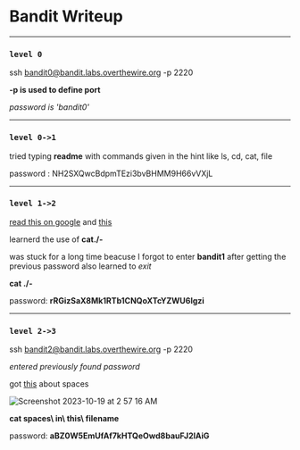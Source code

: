# Bandit Writeup

---

### `level 0`
ssh bandit0@bandit.labs.overthewire.org -p 2220 

**-p is used to define port**

*password is 'bandit0'*

---

### `level 0->1`

tried typing **readme** with commands given in the hint like
ls, cd, cat, file

password : NH2SXQwcBdpmTEzi3bvBHMM9H66vVXjL

---

### `level 1->2`

[read this on google](https://linux-tips.com/t/dashed-filename-in-linux/188) and [this](.com/questions/42187323/how-to-open-a-dashed-filename-using-terminal)

learnerd the use of **cat./-**

was stuck for a long time beacuse I forgot to enter **bandit1** after getting the previous password
also learned to *exit*

**cat ./-**


password: **rRGizSaX8Mk1RTb1CNQoXTcYZWU6lgzi**


---

### `level 2->3`

ssh bandit2@bandit.labs.overthewire.org -p 2220

*entered previously found password*

got [this](https://linuxhandbook.com/filename-spaces-linux/) about spaces


![Screenshot 2023-10-19 at 2 57 16 AM](https://github.com/ArnDev7/overthewire_bandit_writeup/assets/148140634/eab70f4b-ac55-4dd0-bf7d-eab8477fda4e)


**cat spaces\ in\ this\ filename**


password: **aBZ0W5EmUfAf7kHTQeOwd8bauFJ2lAiG**


 



